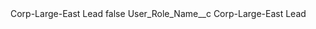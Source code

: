 <?xml version="1.0" encoding="UTF-8"?>
<CustomMetadata xmlns="http://soap.sforce.com/2006/04/metadata" xmlns:xsi="http://www.w3.org/2001/XMLSchema-instance" xmlns:xsd="http://www.w3.org/2001/XMLSchema">
    <label>Corp-Large-East Lead</label>
    <protected>false</protected>
    <values>
        <field>User_Role_Name__c</field>
        <value xsi:type="xsd:string">Corp-Large-East Lead</value>
    </values>
</CustomMetadata>
